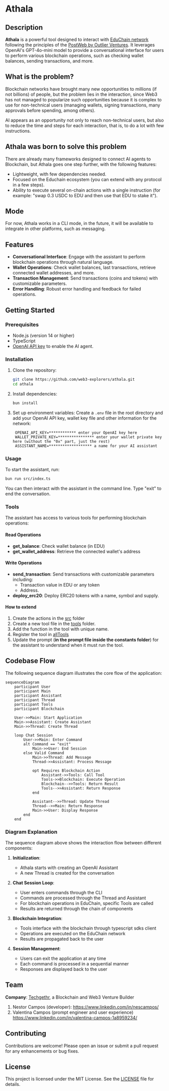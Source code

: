 # Athala

## Description

**Athala** is a powerful tool designed to interact with [EduChain network](https://educhain.xyz/) following the principles of the [PostWeb by Outlier Ventures](http://postweb.io/). It leverages OpenAI's GPT-4o-mini model to provide a conversational interface for users to perform various blockchain operations, such as checking wallet balances, sending transactions, and more. 

## What is the problem?
Blockchain networks have brought many new opportunities to millions (if not billions) of people, but the problem lies in the interaction, since Web3 has not managed to popularize such opportunities because it is complex to use for non-technical users (managing wallets, signing transactions, many approvals before spending, among others).

AI appears as an opportunity not only to reach non-technical users, but also to reduce the time and steps for each interaction, that is, to do a lot with few instructions.

## Athala was born to solve this problem
There are already many frameworks designed to connect AI agents to Blockchain, but Athala goes one step further, with the following features:
- Lightweight, with few dependencies needed.
- Focused on the Educhain ecosystem (you can extend with any protocol in a few steps).
- Ability to execute several on-chain actions with a single instruction (for example: "swap 0.3 USDC to EDU and then use that EDU to stake it").

## Mode
For now, Athala works in a CLI mode, in the future, it will be available to integrate in other platforms, such as messaging.


## Features

- **Conversational Interface**: Engage with the assistant to perform blockchain operations through natural language.
- **Wallet Operations**: Check wallet balances, last transactions, retrieve connected wallet addresses, and more.
- **Transaction Management**: Send transactions (coins and tokens) with customizable parameters.
- **Error Handling**: Robust error handling and feedback for failed operations.

## Getting Started

### Prerequisites

- Node.js (version 14 or higher)
- TypeScript
- [OpenAI API key](https://platform.openai.com/) to enable the AI agent.

### Installation

1. Clone the repository:

   ```bash
   git clone https://github.com/web3-explorers/athala.git
   cd athala
   ```

2. Install dependencies:

   ```bash
   bun install
   ```

3. Set up environment variables:
   Create a `.env` file in the root directory and add your OpenAI API key, wallet key file and other information for the network:
   ```plaintext
    OPENAI_API_KEY=************ enter your OpenAI key here
    WALLET_PRIVATE_KEY=**************** enter your wallet private key here (without the "0x" part, just the rest)
    ASSISTANT_NAME=******************* a name for your AI assistant
   ```

### Usage

To start the assistant, run:

```bash
bun run src/index.ts
```

You can then interact with the assistant in the command line. Type "exit" to end the conversation.

### Tools

The assistant has access to various tools for performing blockchain operations:

#### Read Operations
- **get_balance**: Check wallet balance (in EDU)
- **get_wallet_address**: Retrieve the connected wallet's address


#### Write Operations
- **send_transaction**: Send transactions with customizable parameters including:
  - Transaction value in EDU or any token
  - Address.
- **deploy_erc20**: Deploy ERC20 tokens with a name, symbol and supply.

#### How to extend

1. Create the actions in the [src](./src/) folder
2. Create a new tool file in the [tools](./tools/) folder.
3. Add the function in the tool with unique name.
4. Register the tool in [allTools](./tools/allTools.ts)
5. Update the prompt (**in the prompt file inside the constants folder**) for the assistant to understand when it must run the tool.


## Codebase Flow

The following sequence diagram illustrates the core flow of the application:

```mermaid
sequenceDiagram
    participant User
    participant Main
    participant Assistant
    participant Thread
    participant Tools
    participant Blockchain

    User->>Main: Start Application
    Main->>Assistant: Create Assistant
    Main->>Thread: Create Thread
    
    loop Chat Session
        User->>Main: Enter Command
        alt Command == "exit"
            Main->>User: End Session
        else Valid Command
            Main->>Thread: Add Message
            Thread->>Assistant: Process Message
            
            opt Requires Blockchain Action
                Assistant->>Tools: Call Tool
                Tools->>Blockchain: Execute Operation
                Blockchain-->>Tools: Return Result
                Tools-->>Assistant: Return Response
            end
            
            Assistant-->>Thread: Update Thread
            Thread-->>Main: Return Response
            Main->>User: Display Response
        end
    end
```

### Diagram Explanation

The sequence diagram above shows the interaction flow between different components:

1. **Initialization**:
   - Athala starts with creating an OpenAI Assistant
   - A new Thread is created for the conversation

2. **Chat Session Loop**:
   - User enters commands through the CLI
   - Commands are processed through the Thread and Assistant
   - For blockchain operations in EduChain, specific Tools are called
   - Results are returned through the chain of components

3. **Blockchain Integration**:
   - Tools interface with the blockchain through typescript sdks client
   - Operations are executed on the EduChain network
   - Results are propagated back to the user

4. **Session Management**:
   - Users can exit the application at any time
   - Each command is processed in a sequential manner
   - Responses are displayed back to the user


## Team

**Company**: [Techgethr](https://www.techgethr.com/), a Blockchain and Web3 Venture Builder

1. Nestor Campos (developer): https://www.linkedin.com/in/nescampos/
2. Valentina Campos (prompt engineer and user experience) https://www.linkedin.com/in/valentina-campos-1a8959234/


## Contributing

Contributions are welcome! Please open an issue or submit a pull request for any enhancements or bug fixes.

## License

This project is licensed under the MIT License. See the [LICENSE](LICENSE) file for details.